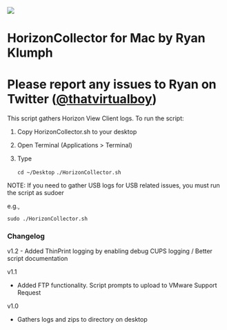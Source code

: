 ![](https://rakdom.asuscomm.com/owncloud/index.php/s/54HnzRK43YIBor4)

# HorizonCollector for Mac by Ryan Klumph
# Please report any issues to Ryan on Twitter ([@thatvirtualboy](twitter.com/thatvirtualboy))


This script gathers Horizon View Client logs. To run the script:

1. Copy HorizonCollector.sh to your desktop
2. Open Terminal (Applications > Terminal)
3. Type   

      ``cd ~/Desktop``
      ``./HorizonCollector.sh``

 NOTE: If you need to gather USB logs for USB related issues, you must run the script as sudoer

 e.g., 

    sudo ./HorizonCollector.sh

### Changelog

v1.2 - Added ThinPrint logging by enabling debug CUPS logging / Better script documentation

v1.1
- Added FTP functionality. Script prompts to upload to VMware Support Request

v1.0
- Gathers logs and zips to directory on desktop

